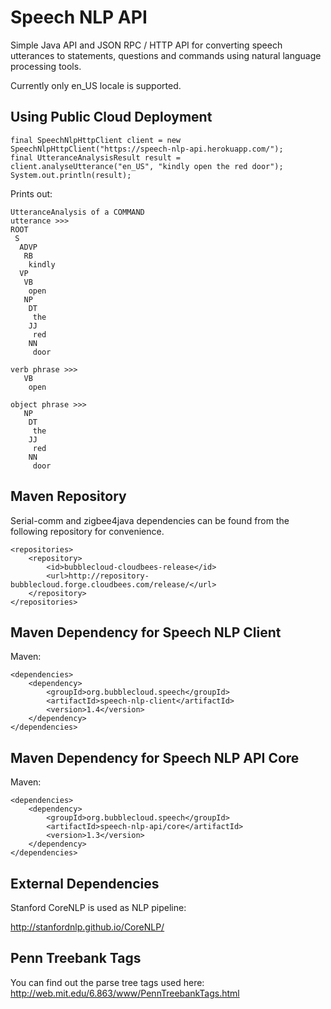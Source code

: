 Speech NLP API
==============

Simple Java API and JSON RPC / HTTP API for converting speech utterances to statements, questions and commands using natural language processing tools.

Currently only en_US locale is supported.

Using Public Cloud Deployment
-----------------------------

```
final SpeechNlpHttpClient client = new SpeechNlpHttpClient("https://speech-nlp-api.herokuapp.com/");
final UtteranceAnalysisResult result = client.analyseUtterance("en_US", "kindly open the red door");
System.out.println(result);
```

Prints out:

```
UtteranceAnalysis of a COMMAND
utterance >>>
ROOT
 S
  ADVP
   RB
    kindly
  VP
   VB
    open
   NP
    DT
     the
    JJ
     red
    NN
     door

verb phrase >>>
   VB
    open

object phrase >>>
   NP
    DT
     the
    JJ
     red
    NN
     door
```

Maven Repository
----------------

Serial-comm and zigbee4java dependencies can be found from the following repository for convenience.

```
<repositories>
    <repository>
        <id>bubblecloud-cloudbees-release</id>
        <url>http://repository-bubblecloud.forge.cloudbees.com/release/</url>
    </repository>
</repositories>
```

Maven Dependency for Speech NLP Client
--------------------------------------

Maven:

```
<dependencies>
    <dependency>
        <groupId>org.bubblecloud.speech</groupId>
        <artifactId>speech-nlp-client</artifactId>
        <version>1.4</version>
    </dependency>
</dependencies>
```

Maven Dependency for Speech NLP API Core
----------------------------------------

Maven:

```
<dependencies>
    <dependency>
        <groupId>org.bubblecloud.speech</groupId>
        <artifactId>speech-nlp-api/core</artifactId>
        <version>1.3</version>
    </dependency>
</dependencies>
```

External Dependencies
---------------------

Stanford CoreNLP is used as NLP pipeline:

http://stanfordnlp.github.io/CoreNLP/

Penn Treebank Tags
------------------

You can find out the parse tree tags used here:
http://web.mit.edu/6.863/www/PennTreebankTags.html
